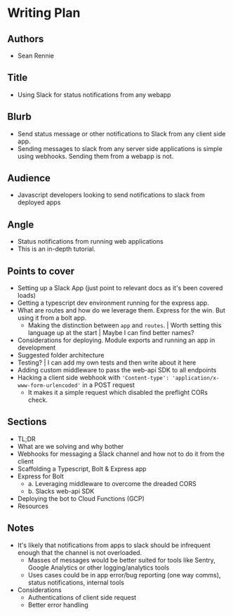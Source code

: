 # Writing Plan

## Authors

- Sean Rennie

## Title

- Using Slack for status notifications from any webapp

## Blurb

- Send status message or other notifications to Slack from any client side app.
- Sending messages to slack from any server side applications is simple using webhooks. Sending them from a webapp is not.

## Audience

- Javascript developers looking to send notifications to slack from deployed apps

## Angle

- Status notifications from running web applications
- This is an in-depth tutorial.

## Points to cover

- Setting up a Slack App (just point to relevant docs as it's been covered loads)
- Getting a typescript dev environment running for the express app.
- What are routes and how do we leverage them. Express for the win. But using it from a bolt app.
  - Making the distinction between `app` and `routes`. | Worth setting this language up at the start | Maybe I can find better names?
- Considerations for deploying. Module exports and running an app in development
- Suggested folder architecture
- Testing? | I can add my own tests and then write about it here
- Adding custom middleware to pass the web-api SDK to all endpoints
- Hacking a client side webhook with `'Content-type': 'application/x-www-form-urlencoded'` in a POST request
  - It makes it a simple request which disabled the preflight CORs check.

## Sections

- TL;DR
- What are we solving and why bother
- Webhooks for messaging a Slack channel and how not to do it from the client
- Scaffolding a Typescript, Bolt & Express app
- Express for Bolt
  - a. Leveraging middleware to overcome the dreaded CORS
  - b. Slacks web-api SDK
- Deploying the bot to Cloud Functions (GCP)
- Resources

## Notes

- It's likely that notifications from apps to slack should be infrequent enough that the channel is not overloaded.
  - Masses of messages would be better suited for tools like Sentry, Google Analytics or other logging/analytics tools
  - Uses cases could be in app error/bug reporting (one way comms), status notifications, internal tools
- Considerations  
  - Authentications of client side request
  - Better error handling
